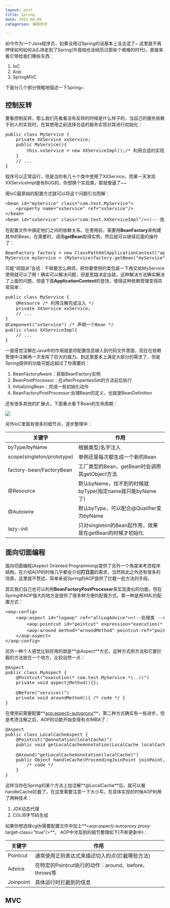 ```yaml
---
layout: post
title: Spring
date: 2015-06-08
categories: 编程技术

---
```


如今作为一个Java程序员，如果没用过Spring的话基本上没法混了~ 这里就不再啰嗦如何如何从EJB走到了Spring(毕竟咱也没经历过那些个艰难的时代)，直接来看它带给我们哪些东西：

1. IoC
2. Aop
3. SpringMVC

下面分几个部分很粗地描述一下Spring~

## 控制反转

要看控制反转，那么我们先看看没有反转的时候是什么样子的，当自己的服务依赖于别人的实现时，在其使用之前选择合适的服务实现对其进行初始化：

<pre class="prettyprint">
public class MyService {
    private XXService xxService;
    public MyService(){
        this.xxService = new XXServiceImpl();/* 利用合适的实现进行初始化 */
    }
    // ...
}
</pre>

程序可以正常运行，但是当你有几十个类中使用了XXService，而某一天发现XXServiceImpl是有BUG的，你想换个实现类，那就傻逼了~~

用IoC最原始的配置方式就可以将这个问题引刃而解：

<pre class="prettyprint">
&lt;bean id="myService" class="com.test.MyService"&gt;
    &lt;property name="xxService" ref="xxService"/&gt;
&lt;/bean&gt;
&lt;bean id="xxService" class="com.test.XXServiceImpl"/&gt;&lt;!-- 改这里 --&gt;
</pre>

在配置文件中搞定他们之间的依赖关系，在使用前，需要用**BeanFactory**来构建其中的Bean，在需要时，调用**getBean**取得实例，然后就可以继续后面的操作了：

<pre class="prettyprint">
BeanFactory factory = new ClassPathXmlApplicationContext("applicationContext.xml");
MyService myService = (MyService)factory.getBean("myService");
</pre>

可能“顽固派”会说：干嘛要怎么麻烦，把你要使用的类包装一下再交给MyService使用就可以了啊！确实可以解决问题，但是思路决定出路，这种解决方法确实解决了上面的问题，但是下面**ApplicationContext**的登场，使得这种依赖管理变得异常简单：

<pre class="prettyprint">
public class MyService {
    @Resource /* 利用注解完成注入 */
    private XXService xxService;
    // ...
}
@Component("xxService") /* 声明一个Bean */
public class XXServiceImpl{
    // ...
}
</pre>

一直感觉注解在Java中的作用就是将配置信息植入到代码文件里面，现在在依赖管理中注解再一次发挥了巨大的威力。到这里基本上满足大部分的需求了，但是Spring提供的功能可能远超过了你需要的：

1. BeanFactoryAware：获取BeanFactory实例
2. BeanPostProcessor：在afterPropertiesSet的方法前后执行
3. InitializingBean：完成一些初始化动作
4. BeanFactoryPostProcessor:处理Bean的定义，也就是BeanDefinition

还有很多其他的扩展点，下面重点看下Bean的生命周期：

![](http://7xiz10.com1.z0.glb.clouddn.com/Spring-Bean生命周期.png)

另外IoC里面有很多的细节点，逐步整理中：

关键字|作用
-|-
byType/byName|根据类型/名字注入
scope(singleton/prototype)|单例还是每次都生成一个新的Bean
factory-bean/FactoryBean|工厂类型的Bean，getBean时会调用其getObject方法
@Resource|默认byName，找不到的时候就byType(指定name就只能byName了)
@Autowire|默认byType，可以配合@Qualifier变为byName
lazy-init|只对singleton的Bean起作用，效果是在getBean的时候才初始化

## 面向切面编程

面向切面编程(Aspect Oriented Programming)提供了另外一个角度来考虑程序结构，在介绍AOP的时候几乎都会介绍**打日志**的需求，当然除此之外还有很多的场景，这里就不赘述。简单来说Spring的AOP提供了拦截一批方法的手段。

其实我们自己也可以利用**BeanFactoryPostProcessor**来实现类似的功能，但在Spring中AOP强大的地方是提供了很多种方便的配置方式。第一种是用XML的配置方式：

<pre class="prettyprint">
&lt;aop:config&gt;
    &lt;aop:aspect id="logaop" ref="allLogAdvice"&gt;&lt;!--处理类 --&gt;
        &lt;aop:pointcut id="pointcut" expression="execution(* com.test.MyService.*(..))" /&gt;&lt;!-- 方法 --&gt;
        &lt;aop:around method="aroundMethod" pointcut-ref="pointcut"/&gt;&lt;!-- 方式及调用方法 --&gt;
    &lt;/aop:aspect&gt;
&lt;/aop:config&gt;
</pre>

另外一种个人感觉比较好用的就是**@Aspect**方式，这种方式把方法和它要拦截的方法放在一个地方，比较自然一点：

<pre class="prettyprint">
@Aspect
public class MyAspect {
    @Pointcut("execution(* com.test.MyService.*(..))")
    private void aspectjMethod(){};

    @Before("service()")
    private void aroundMethod(){ /* code */ }
}
</pre>

在使用前需要配置**<aop:aspectj-autoproxy/>**，第二种方式确实有一些进步，但是考虑注解之后，AOP的功能开始变得有点IMBA了：

<pre class="prettyprint">
@Aspect
public class LocalCacheAspect {
    @Pointcut("@annotation(localCache)")
    public void getLocalCacheAnnotation(LocalCache localCache) {}

    @Around("getLocalCacheAnnotation(localCache)")
    public Object handleCache(ProceedingJoinPoint joinPoint, LocalCache localCache) throws Throwable {
        /* code */
    }
}
</pre>

这样当你在Spring的某个方法上加注解**@LocalCache**后，就可以被handleCache拦截了，在这里需要注意一下大小写。在具体实现的时候AOP利用了两种技术：

1. JDK动态代理
2. CGLIB字节码生成

如果你想选择cglib需要配置文件中加上**<aop:aspectj-autoproxy proxy-target-class="true"/>**。
AOP中涉及到的细节整理如下(不断更新中)：

关键字|作用
-|-
Pointcut|通常使用正则表达式来描述切入的点(拦截哪些方法)
Advice|在特定的Pointcut执行的动作：around、before、throws等
Joinpoint|具体运行时拦截到的信息

## MVC












